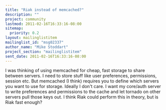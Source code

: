 ```yaml
---
title: "Riak instead of memcached?"
description: ""
project: community
lastmod: 2011-02-16T16:33:16-08:00
sitemap:
  priority: 0.2
layout: mailinglistitem
mailinglist_id: "msg02337"
author_name: "Mike Stoddart"
project_section: "mailinglistitem"
sent_date: 2011-02-16T16:33:16-08:00
---
```



I was thinking of using memcached for cheap, fast storage to share
between servers. I need to store stuff like user preferences,
permissions, session etc. But memcached (I think) requires you to
define which servers you want to use for storage. Ideally I don't
care. I want my core/auth server to write preferences and permissions
to the cache and let tornado on other servers pull those keys out. I
think Riak could perform this in theory, but is Riak fast enough?

